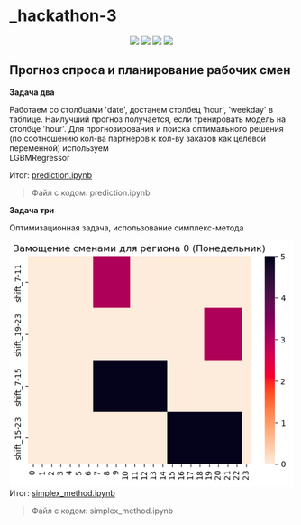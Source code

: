 # _hackathon-3

<p align="center">



<img src="https://img.shields.io/badge/-Python-488BBE.svg?logo=python&logoColor=FFE873&logoWidth=20&style=flat&textColor=white">

<img src="https://img.shields.io/github/languages/top/m-bryn/_hackathon-3.svg?color=488BBE&style=flat">

<img src="https://img.shields.io/github/issues/m-bryn/_hackathon-3.svg?color=488BBE&style=flat">

<img src="https://img.shields.io/github/stars/m-bryn/_hackathon-3.svg?color=488BBE&style=flat">

</p>

## Прогноз спроса и планирование рабочих смен


__Задача два__ 

Работаем со столбцами 'date', достанем столбец 'hour', 'weekday' в таблице. Наилучший прогноз получается, если тренировать модель на столбце 'hour'. Для прогнозирования и поиска оптимального решения (по соотношению кол-ва партнеров к кол-ву заказов как целевой переменной) используем     
    LGBMRegressor 
    
Итог: [prediction.ipynb](https://github.com/m-bryn/_hackathon-3/blob/main/prediction.ipynb)
>Файл с кодом: prediction.ipynb



__Задача три__

Оптимизационная задача, использование симплекс-метода

![Замощение сменами для региона 0 (Понедельник)](https://github.com/m-bryn/_hackathon-3/raw/main/imagine.png)
Итог: [simplex_method.ipynb](https://github.com/m-bryn/_hackathon-3/blob/main/simplex_method.ipynb)
>Файл с кодом: simplex_method.ipynb
